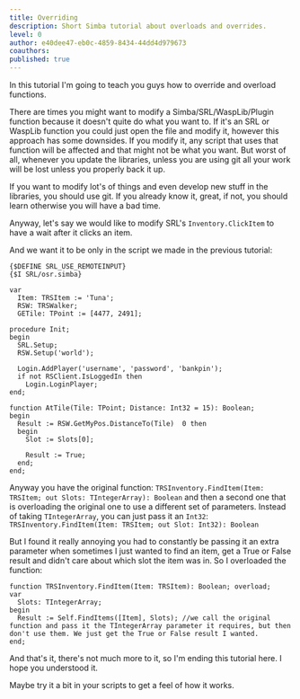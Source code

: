 ```yaml
---
title: Overriding
description: Short Simba tutorial about overloads and overrides.
level: 0
author: e40dee47-eb0c-4859-8434-44dd4d979673
coauthors: 
published: true
---
```


In this tutorial I'm going to teach you guys how to override and overload functions.

There are times you might want to modify a Simba/SRL/WaspLib/Plugin function because it doesn't quite do what you want to.
If it's an SRL or WaspLib function you could just open the file and modify it, however this approach has some downsides.
If you modify it, any script that uses that function will be affected and that might not be what you want. But worst of all, whenever you update the libraries, unless you are using git all your work will be lost unless you properly back it up.

If you want to modify lot's of things and even develop new stuff in the libraries, you should use git. If you already know it, great, if not, you should learn otherwise you will have a bad time.

Anyway, let's say we would like to modify SRL's `Inventory.ClickItem` to have a wait after it clicks an item.

And we want it to be only in the script we made in the previous tutorial:
```freepascal
{$DEFINE SRL_USE_REMOTEINPUT}
{$I SRL/osr.simba}

var
  Item: TRSItem := 'Tuna';
  RSW: TRSWalker;
  GETile: TPoint := [4477, 2491];

procedure Init;
begin
  SRL.Setup;
  RSW.Setup('world');

  Login.AddPlayer('username', 'password', 'bankpin');
  if not RSClient.IsLoggedIn then
    Login.LoginPlayer;
end;

function AtTile(Tile: TPoint; Distance: Int32 = 15): Boolean;
begin
  Result := RSW.GetMyPos.DistanceTo(Tile)  0 then
  begin
    Slot := Slots[0];
    
    Result := True;
  end;
end;
```
Anyway you have the original function: `TRSInventory.FindItem(Item: TRSItem; out Slots: TIntegerArray): Boolean`
and then a second one that is overloading the original one to use a different set of parameters. Instead of taking `TIntegerArray`, you can just pass it an `Int32`:
`TRSInventory.FindItem(Item: TRSItem; out Slot: Int32): Boolean`

But I found it really annoying you had to constantly be passing it an extra parameter when sometimes I just wanted to find an item, get a True or False result and didn't care about which slot the item was in.
So I overloaded the function:
```freepascal
function TRSInventory.FindItem(Item: TRSItem): Boolean; overload;
var
  Slots: TIntegerArray;
begin
  Result := Self.FindItems([Item], Slots); //we call the original function and pass it the TIntegerArray parameter it requires, but then don't use them. We just get the True or False result I wanted.
end;
```
And that's it, there's not much more to it, so I'm ending this tutorial here.
I hope you understood it.

Maybe try it a bit in your scripts to get a feel of how it works.